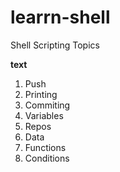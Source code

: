 # learrn-shell

Shell Scripting Topics

   **text**
1. Push
2. Printing
3. Commiting
4. Variables
5. Repos
6. Data
7. Functions
8. Conditions